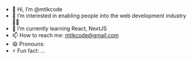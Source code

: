 - 👋 Hi, I’m @mtikcode
- 👀 I’m interested in enabling people into the web development industry 👩‍💻
- 🌱 I’m currently learning React, NextJS
- 📫 How to reach me: mtikcode@gmail.com
- 😄 Pronouns:
- ⚡ Fun fact: ...

<!---
mtikcode/mtikcode is a ✨ special ✨ repository because its `README.md` (this file) appears on your GitHub profile.
You can click the Preview link to take a look at your changes.
--->
